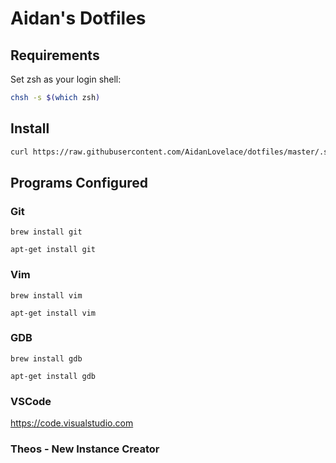 # Aidan's Dotfiles
## Requirements
Set zsh as your login shell:
```bash
chsh -s $(which zsh)
```
## Install
```bash
curl https://raw.githubusercontent.com/AidanLovelace/dotfiles/master/.setup-dotfiles.sh | bash
```

## Programs Configured

### Git
`brew install git`

`apt-get install git`

### Vim
`brew install vim`

`apt-get install vim`

### GDB
`brew install gdb`

`apt-get install gdb`

### VSCode
https://code.visualstudio.com

### Theos - New Instance Creator
